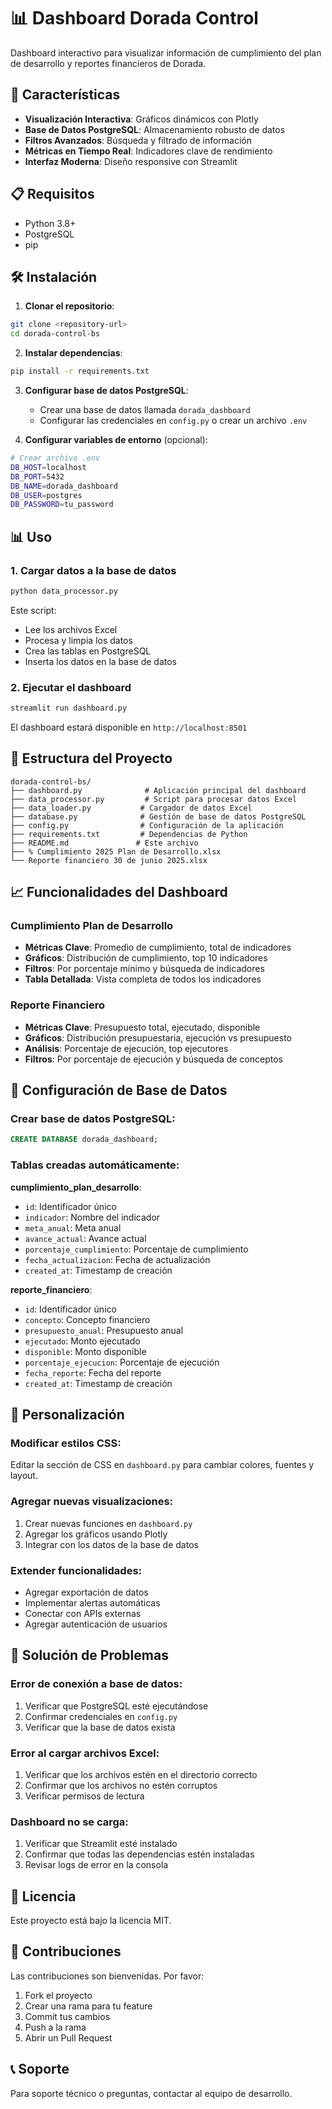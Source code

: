# 📊 Dashboard Dorada Control

Dashboard interactivo para visualizar información de cumplimiento del plan de desarrollo y reportes financieros de Dorada.

## 🚀 Características

- **Visualización Interactiva**: Gráficos dinámicos con Plotly
- **Base de Datos PostgreSQL**: Almacenamiento robusto de datos
- **Filtros Avanzados**: Búsqueda y filtrado de información
- **Métricas en Tiempo Real**: Indicadores clave de rendimiento
- **Interfaz Moderna**: Diseño responsive con Streamlit

## 📋 Requisitos

- Python 3.8+
- PostgreSQL
- pip

## 🛠️ Instalación

1. **Clonar el repositorio**:
```bash
git clone <repository-url>
cd dorada-control-bs
```

2. **Instalar dependencias**:
```bash
pip install -r requirements.txt
```

3. **Configurar base de datos PostgreSQL**:
   - Crear una base de datos llamada `dorada_dashboard`
   - Configurar las credenciales en `config.py` o crear un archivo `.env`

4. **Configurar variables de entorno** (opcional):
```bash
# Crear archivo .env
DB_HOST=localhost
DB_PORT=5432
DB_NAME=dorada_dashboard
DB_USER=postgres
DB_PASSWORD=tu_password
```

## 📊 Uso

### 1. Cargar datos a la base de datos

```bash
python data_processor.py
```

Este script:
- Lee los archivos Excel
- Procesa y limpia los datos
- Crea las tablas en PostgreSQL
- Inserta los datos en la base de datos

### 2. Ejecutar el dashboard

```bash
streamlit run dashboard.py
```

El dashboard estará disponible en `http://localhost:8501`

## 📁 Estructura del Proyecto

```
dorada-control-bs/
├── dashboard.py              # Aplicación principal del dashboard
├── data_processor.py         # Script para procesar datos Excel
├── data_loader.py           # Cargador de datos Excel
├── database.py              # Gestión de base de datos PostgreSQL
├── config.py                # Configuración de la aplicación
├── requirements.txt         # Dependencias de Python
├── README.md               # Este archivo
├── % Cumplimiento 2025 Plan de Desarrollo.xlsx
└── Reporte financiero 30 de junio 2025.xlsx
```

## 📈 Funcionalidades del Dashboard

### Cumplimiento Plan de Desarrollo
- **Métricas Clave**: Promedio de cumplimiento, total de indicadores
- **Gráficos**: Distribución de cumplimiento, top 10 indicadores
- **Filtros**: Por porcentaje mínimo y búsqueda de indicadores
- **Tabla Detallada**: Vista completa de todos los indicadores

### Reporte Financiero
- **Métricas Clave**: Presupuesto total, ejecutado, disponible
- **Gráficos**: Distribución presupuestaria, ejecución vs presupuesto
- **Análisis**: Porcentaje de ejecución, top ejecutores
- **Filtros**: Por porcentaje de ejecución y búsqueda de conceptos

## 🔧 Configuración de Base de Datos

### Crear base de datos PostgreSQL:

```sql
CREATE DATABASE dorada_dashboard;
```

### Tablas creadas automáticamente:

**cumplimiento_plan_desarrollo**:
- `id`: Identificador único
- `indicador`: Nombre del indicador
- `meta_anual`: Meta anual
- `avance_actual`: Avance actual
- `porcentaje_cumplimiento`: Porcentaje de cumplimiento
- `fecha_actualizacion`: Fecha de actualización
- `created_at`: Timestamp de creación

**reporte_financiero**:
- `id`: Identificador único
- `concepto`: Concepto financiero
- `presupuesto_anual`: Presupuesto anual
- `ejecutado`: Monto ejecutado
- `disponible`: Monto disponible
- `porcentaje_ejecucion`: Porcentaje de ejecución
- `fecha_reporte`: Fecha del reporte
- `created_at`: Timestamp de creación

## 🎨 Personalización

### Modificar estilos CSS:
Editar la sección de CSS en `dashboard.py` para cambiar colores, fuentes y layout.

### Agregar nuevas visualizaciones:
1. Crear nuevas funciones en `dashboard.py`
2. Agregar los gráficos usando Plotly
3. Integrar con los datos de la base de datos

### Extender funcionalidades:
- Agregar exportación de datos
- Implementar alertas automáticas
- Conectar con APIs externas
- Agregar autenticación de usuarios

## 🐛 Solución de Problemas

### Error de conexión a base de datos:
1. Verificar que PostgreSQL esté ejecutándose
2. Confirmar credenciales en `config.py`
3. Verificar que la base de datos exista

### Error al cargar archivos Excel:
1. Verificar que los archivos estén en el directorio correcto
2. Confirmar que los archivos no estén corruptos
3. Verificar permisos de lectura

### Dashboard no se carga:
1. Verificar que Streamlit esté instalado
2. Confirmar que todas las dependencias estén instaladas
3. Revisar logs de error en la consola

## 📝 Licencia

Este proyecto está bajo la licencia MIT.

## 🤝 Contribuciones

Las contribuciones son bienvenidas. Por favor:

1. Fork el proyecto
2. Crear una rama para tu feature
3. Commit tus cambios
4. Push a la rama
5. Abrir un Pull Request

## 📞 Soporte

Para soporte técnico o preguntas, contactar al equipo de desarrollo. 